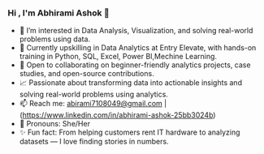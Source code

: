 ### Hi , I'm Abhirami Ashok 👋

- 👀 I’m interested in Data Analysis, Visualization, and solving real-world problems using data.  
- 🌱 Currently upskilling in Data Analytics at Entry Elevate, with hands-on training in Python, SQL, Excel, Power BI,Mechine Learning.  
- 💞️ Open to collaborating on beginner-friendly analytics projects, case studies, and open-source contributions.  
- 📈 Passionate about transforming data into actionable insights and solving real-world problems using analytics.  
- 📫 Reach me: abirami7108049@gmail.com |(https://www.linkedin.com/in/abhirami-ashok-25bb3024b)
- 💬 Pronouns: She/Her
- ✨ Fun fact: From helping customers rent IT hardware to analyzing datasets — I love finding stories in numbers.
   




